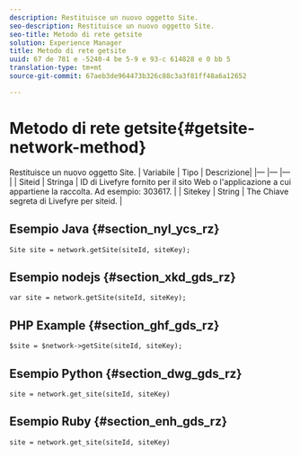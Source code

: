 ```yaml
---
description: Restituisce un nuovo oggetto Site.
seo-description: Restituisce un nuovo oggetto Site.
seo-title: Metodo di rete getsite
solution: Experience Manager
title: Metodo di rete getsite
uuid: 67 de 781 e -5240-4 be 5-9 e 93-c 614828 e 0 bb 5
translation-type: tm+mt
source-git-commit: 67aeb3de964473b326c88c3a3f81ff48a6a12652

---
```



# Metodo di rete getsite{#getsite-network-method}

Restituisce un nuovo oggetto Site.
| Variabile | Tipo | Descrizione|
|— |— |— |
| Siteid | Stringa | ID di Livefyre fornito per il sito Web o l'applicazione a cui appartiene la raccolta. Ad esempio: 303617. |
| Sitekey | String | The Chiave segreta di Livefyre per siteid. |

## Esempio Java {#section_nyl_ycs_rz}

```
Site site = network.getSite(siteId, siteKey); 
```

## Esempio nodejs {#section_xkd_gds_rz}

```
var site = network.getSite(siteId, siteKey); 
```

## PHP Example {#section_ghf_gds_rz}

```
$site = $network->getSite(siteId, siteKey);
```

## Esempio Python {#section_dwg_gds_rz}

```
site = network.get_site(siteId, siteKey) 
```

## Esempio Ruby {#section_enh_gds_rz}

```
site = network.get_site(siteId, siteKey) 
```

